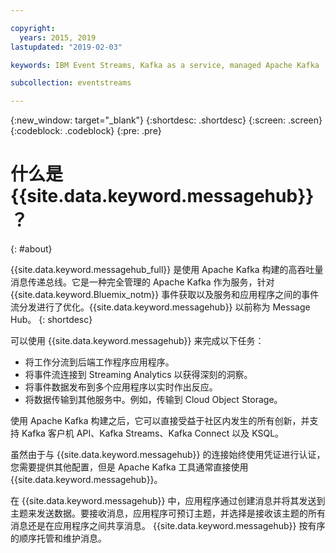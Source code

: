 ```yaml
---

copyright:
  years: 2015, 2019
lastupdated: "2019-02-03"

keywords: IBM Event Streams, Kafka as a service, managed Apache Kafka

subcollection: eventstreams

---
```


{:new_window: target="_blank"}
{:shortdesc: .shortdesc}
{:screen: .screen}
{:codeblock: .codeblock}
{:pre: .pre}

# 什么是 {{site.data.keyword.messagehub}}？
{: #about}

{{site.data.keyword.messagehub_full}} 是使用 Apache Kafka 构建的高吞吐量消息传递总线。它是一种完全管理的 Apache Kafka 作为服务，针对 {{site.data.keyword.Bluemix_notm}} 事件获取以及服务和应用程序之间的事件流分发进行了优化。{{site.data.keyword.messagehub}} 以前称为 Message Hub。
{: shortdesc}

可以使用 {{site.data.keyword.messagehub}} 来完成以下任务：

* 将工作分流到后端工作程序应用程序。
* 将事件流连接到 Streaming Analytics 以获得深刻的洞察。
* 将事件数据发布到多个应用程序以实时作出反应。
* 将数据传输到其他服务中。例如，传输到 Cloud Object Storage。

使用 Apache Kafka 构建之后，它可以直接受益于社区内发生的所有创新，并支持 Kafka 客户机 API、Kafka Streams、Kafka Connect 以及 KSQL。


虽然由于与 {{site.data.keyword.messagehub}} 的连接始终使用凭证进行认证，您需要提供其他配置，但是 Apache Kafka 工具通常直接使用 {{site.data.keyword.messagehub}}。

在 {{site.data.keyword.messagehub}} 中，应用程序通过创建消息并将其发送到主题来发送数据。要接收消息，应用程序可预订主题，并选择是接收该主题的所有消息还是在应用程序之间共享消息。
{{site.data.keyword.messagehub}} 按有序的顺序托管和维护消息。 




